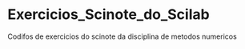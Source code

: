 # Exercicios_Scinote_do_Scilab
 Codifos de exercicios do scinote da disciplina de metodos numericos
